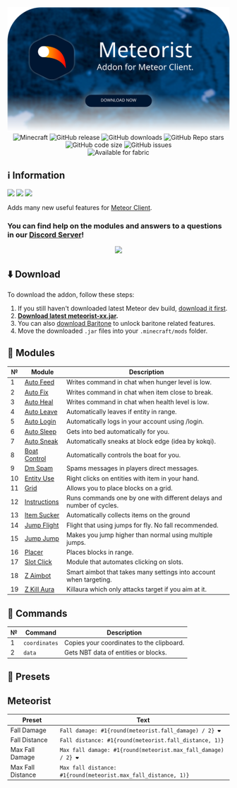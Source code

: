 <div align="center">
  <a href="#️-download"><img alt="Meteorist banner" src="https://raw.githubusercontent.com/Zgoly/hosts/main/meteorist_banner.svg" /></a>
  <img alt="Minecraft" src="https://img.shields.io/badge/Minecraft-1.20.6-c800c8?logo=hackthebox&logoColor=white">
  <img alt="GitHub release" src="https://img.shields.io/github/v/release/Zgoly/Meteorist?color=9851e3&include_prereleases">
  <img alt="GitHub downloads" src="https://img.shields.io/github/downloads/Zgoly/Meteorist/total?color=5f6fed&logo=github">
  <img alt="GitHub Repo stars" src="https://img.shields.io/github/stars/zgoly/meteorist?label=%E2%AD%90%20stars&color=0782ea&style=flat">
  <img alt="GitHub code size" src="https://img.shields.io/github/languages/code-size/zgoly/meteorist?color=008edc">
  <img alt="GitHub issues" src="https://img.shields.io/github/issues/zgoly/meteorist?color=0096c8">
  <br>
  <img alt="Available for fabric" src="https://raw.githubusercontent.com/intergrav/devins-badges/v3/assets/cozy/supported/fabric_vector.svg">
</div>

## ℹ️ Information
<a alt="Suggest a Feature" href="https://github.com/Zgoly/Meteorist/issues/new?assignees=&labels=enhancement&template=suggestion.yml&title=%5BSuggestion%5D"><img src="https://img.shields.io/badge/Suggest%20a%20Feature-3200c8"/></a>
<a alt="Report a Bug" href="https://github.com/Zgoly/Meteorist/issues/new?assignees=&labels=bug&template=bug.yml&title=%5BBug%5D"><img src="https://img.shields.io/badge/Report%20a%20Bug-c83232"/></a>
<a alt="Contribute" href="https://github.com/Zgoly/Meteorist/pulls"><img src="https://img.shields.io/badge/Contribute-00967d"/></a>

Adds many new useful features for [Meteor Client](https://meteorclient.com/).

### You can find help on the modules and answers to a questions in our [Discord Server](https://discord.gg/y8fBWPNJFm)!
<div align="center">
  <a href="https://discord.gg/y8fBWPNJFm"><img src="https://invidget.switchblade.xyz/y8fBWPNJFm"></a>
</div>

<!-- Too many stargazers! Thanks!
<img alt="Stargazers" src="https://img.shields.io/badge/dynamic/json?label=%E2%AD%90%20Stargazers&color=black&style=flat-square&query=$[*].login&url=https%3A%2F%2Fapi.github.com%2Frepos%2FZgoly%2FMeteorist%2Fstargazers">
-->

## ⬇️ Download
To download the addon, follow these steps:
1. If you still haven't downloaded latest Meteor dev build, [download it first](https://meteorclient.com/download?devBuild).
2. **[Download latest meteorist-xx.jar](https://zgoly.github.io/utils/download-latest-release?user=Zgoly&repo=Meteorist&file=.jar).**
3. You can also [download Baritone](https://meteorclient.com/api/downloadBaritone) to unlock baritone related features.
4. Move the downloaded `.jar` files into your `.minecraft/mods` folder.


## 🧩 Modules
| № | Module | Description |
| --- | --- | --- |
| 1 | [Auto Feed](../../wiki/generated#auto-feed) | Writes command in chat when hunger level is low. |
| 2 | [Auto Fix](../../wiki/generated#auto-fix) | Writes command in chat when item close to break. |
| 3 | [Auto Heal](../../wiki/generated#auto-heal) | Writes command in chat when health level is low. |
| 4 | [Auto Leave](../../wiki/generated#auto-leave) | Automatically leaves if entity in range. |
| 5 | [Auto Login](../../wiki/generated#auto-login) | Automatically logs in your account using /login. |
| 6 | [Auto Sleep](../../wiki/generated#auto-sleep) | Gets into bed automatically for you. |
| 7 | [Auto Sneak](../../wiki/generated#auto-sneak) | Automatically sneaks at block edge (idea by kokqi). |
| 8 | [Boat Control](../../wiki/generated#boat-control) | Automatically controls the boat for you. |
| 9 | [Dm Spam](../../wiki/generated#dm-spam) | Spams messages in players direct messages. |
| 10 | [Entity Use](../../wiki/generated#entity-use) | Right clicks on entities with item in your hand. |
| 11 | [Grid](../../wiki/generated#grid) | Allows you to place blocks on a grid. |
| 12 | [Instructions](../../wiki/generated#instructions) | Runs commands one by one with different delays and number of cycles. |
| 13 | [Item Sucker](../../wiki/generated#item-sucker) | Automatically collects items on the ground |
| 14 | [Jump Flight](../../wiki/generated#jump-flight) | Flight that using jumps for fly. No fall recommended. |
| 15 | [Jump Jump](../../wiki/generated#jump-jump) | Makes you jump higher than normal using multiple jumps. |
| 16 | [Placer](../../wiki/generated#placer) | Places blocks in range. |
| 17 | [Slot Click](../../wiki/generated#slot-click) | Module that automates clicking on slots. |
| 18 | [Z Aimbot](../../wiki/generated#z-aimbot) | Smart aimbot that takes many settings into account when targeting. |
| 19 | [Z Kill Aura](../../wiki/generated#z-kill-aura) | Killaura which only attacks target if you aim at it. |

## 📄 Commands
| № | Command | Description |
| --- | --- | --- |
| 1 | `coordinates` | Copies your coordinates to the clipboard. |
| 2 | `data` | Gets NBT data of entities or blocks. |

## 🔷 Presets
## Meteorist
| Preset | Text |
| --- | --- |
| Fall Damage | `Fall damage: #1{round(meteorist.fall_damage) / 2} ❤` |
| Fall Distance | `Fall distance: #1{round(meteorist.fall_distance, 1)}` |
| Max Fall Damage | `Max fall damage: #1{round(meteorist.max_fall_damage) / 2} ❤` |
| Max Fall Distance | `Max fall distance: #1{round(meteorist.max_fall_distance, 1)}` |
